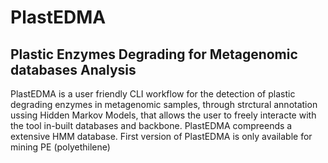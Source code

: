 # PlastEDMA
## Plastic Enzymes Degrading for Metagenomic databases Analysis

PlastEDMA is a user friendly CLI workflow for the detection of plastic degrading enzymes in metagenomic samples, through strctural annotation ussing Hidden Markov Models, that allows the user to freely interacte with the tool in-built databases and backbone.
PlastEDMA compreends a extensive HMM database.
First version of PlastEDMA is only available for mining PE (polyethilene) 